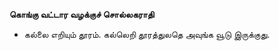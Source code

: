 **கொங்கு வட்டார வழக்குச் சொல்லகராதி**
- கல்லை எறியும் தூரம். கல்லெறி தூரத்துலதெ அவுங்க வூடு இருக்குது.

